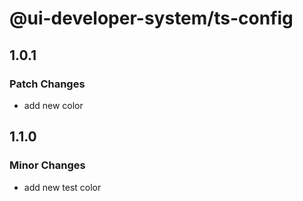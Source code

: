 # @ui-developer-system/ts-config

## 1.0.1

### Patch Changes

- add new color

## 1.1.0

### Minor Changes

- add new test color
